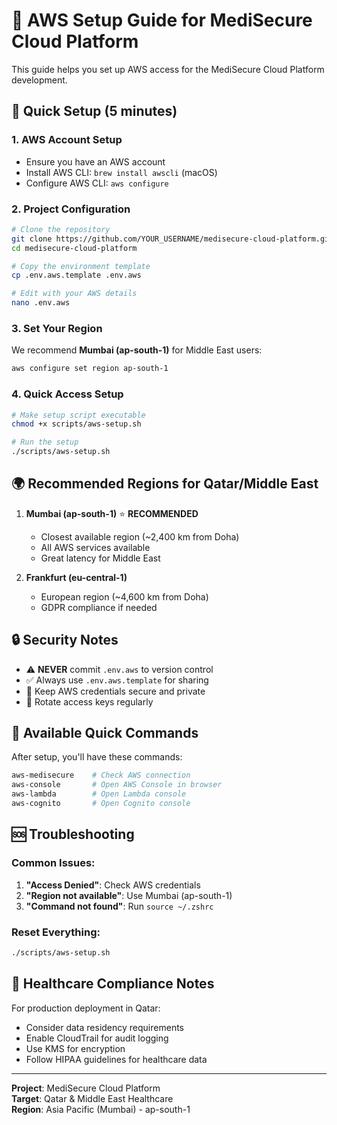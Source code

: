 # 🔧 AWS Setup Guide for MediSecure Cloud Platform

This guide helps you set up AWS access for the MediSecure Cloud Platform development.

## 🚀 Quick Setup (5 minutes)

### 1. **AWS Account Setup**
- Ensure you have an AWS account
- Install AWS CLI: `brew install awscli` (macOS)
- Configure AWS CLI: `aws configure`

### 2. **Project Configuration**
```bash
# Clone the repository
git clone https://github.com/YOUR_USERNAME/medisecure-cloud-platform.git
cd medisecure-cloud-platform

# Copy the environment template
cp .env.aws.template .env.aws

# Edit with your AWS details
nano .env.aws
```

### 3. **Set Your Region**
We recommend **Mumbai (ap-south-1)** for Middle East users:
```bash
aws configure set region ap-south-1
```

### 4. **Quick Access Setup**
```bash
# Make setup script executable
chmod +x scripts/aws-setup.sh

# Run the setup
./scripts/aws-setup.sh
```

## 🌍 **Recommended Regions for Qatar/Middle East**

1. **Mumbai (ap-south-1)** ⭐ **RECOMMENDED**
   - Closest available region (~2,400 km from Doha)
   - All AWS services available
   - Great latency for Middle East

2. **Frankfurt (eu-central-1)**
   - European region (~4,600 km from Doha)
   - GDPR compliance if needed

## 🔒 **Security Notes**

- ⚠️ **NEVER** commit `.env.aws` to version control
- ✅ Always use `.env.aws.template` for sharing
- 🔐 Keep AWS credentials secure and private
- 🔄 Rotate access keys regularly

## 📖 **Available Quick Commands**

After setup, you'll have these commands:
```bash
aws-medisecure    # Check AWS connection
aws-console       # Open AWS Console in browser
aws-lambda        # Open Lambda console
aws-cognito       # Open Cognito console
```

## 🆘 **Troubleshooting**

### Common Issues:
1. **"Access Denied"**: Check AWS credentials
2. **"Region not available"**: Use Mumbai (ap-south-1)
3. **"Command not found"**: Run `source ~/.zshrc`

### Reset Everything:
```bash
./scripts/aws-setup.sh
```

## 🏥 **Healthcare Compliance Notes**

For production deployment in Qatar:
- Consider data residency requirements
- Enable CloudTrail for audit logging
- Use KMS for encryption
- Follow HIPAA guidelines for healthcare data

---

**Project**: MediSecure Cloud Platform  
**Target**: Qatar & Middle East Healthcare  
**Region**: Asia Pacific (Mumbai) - ap-south-1
